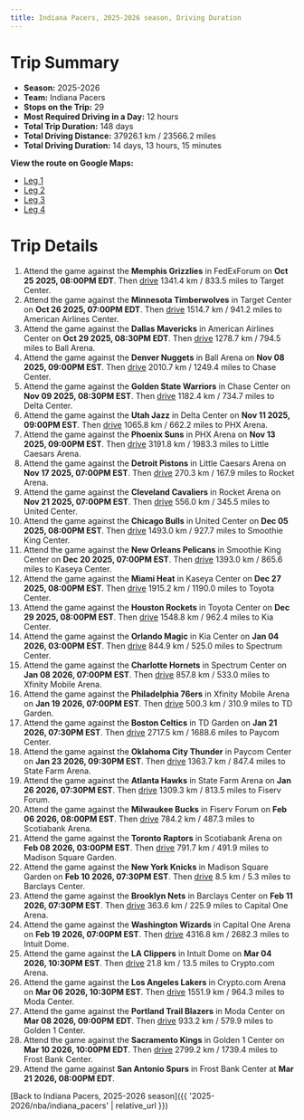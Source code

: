 ```yaml
---
title: Indiana Pacers, 2025-2026 season, Driving Duration
---
```


# Trip Summary
- **Season:** 2025-2026
- **Team:** Indiana Pacers
- **Stops on the Trip:** 29
- **Most Required Driving in a Day:** 12 hours
- **Total Trip Duration:** 148 days
- **Total Driving Distance:** 37926.1 km / 23566.2 miles
- **Total Driving Duration:** 14 days, 13 hours, 15 minutes

**View the route on Google Maps:**
- [Leg 1](https://www.google.com/maps/dir/FedExForum+Memphis+TN/Target+Center+Minneapolis+MN/American+Airlines+Center+Dallas+TX/Ball+Arena+Denver+CO/Chase+Center+San+Francisco+CA/Delta+Center+Salt+Lake+City+UT/PHX+Arena+Phoenix+AZ/Little+Caesars+Arena+Detroit+MI/Rocket+Arena+Cleveland+OH/United+Center+Chicago+IL)
- [Leg 2](https://www.google.com/maps/dir/United+Center+Chicago+IL/Smoothie+King+Center+New+Orleans+LA/Kaseya+Center+Miami+FL/Toyota+Center+Houston+TX/Kia+Center+Orlando+FL/Spectrum+Center+Charlotte+NC/Xfinity+Mobile+Arena+Philadelphia+PA/TD+Garden+Boston+MA/Paycom+Center+Oklahoma+City+OK/State+Farm+Arena+Atlanta+GA)
- [Leg 3](https://www.google.com/maps/dir/State+Farm+Arena+Atlanta+GA/Fiserv+Forum+Milwaukee+WI/Scotiabank+Arena+Toronto+ON/Madison+Square+Garden+New+York+NY/Barclays+Center+Brooklyn+NY/Capital+One+Arena+Washington+DC/Intuit+Dome+Inglewood+CA/Crypto.com+Arena+Los+Angeles+CA/Moda+Center+Portland+OR/Golden+1+Center+Sacramento+CA)
- [Leg 4](https://www.google.com/maps/dir/Golden+1+Center+Sacramento+CA/Frost+Bank+Center+San+Antonio+TX)

# Trip Details
1. Attend the game against the **Memphis Grizzlies** in FedExForum on **Oct 25 2025, 08:00PM EDT**. Then [drive](https://www.google.com/maps/dir/FedExForum+Memphis+TN/Target+Center+Minneapolis+MN) 1341.4 km / 833.5 miles to Target Center.
2. Attend the game against the **Minnesota Timberwolves** in Target Center on **Oct 26 2025, 07:00PM EDT**. Then [drive](https://www.google.com/maps/dir/Target+Center+Minneapolis+MN/American+Airlines+Center+Dallas+TX) 1514.7 km / 941.2 miles to American Airlines Center.
3. Attend the game against the **Dallas Mavericks** in American Airlines Center on **Oct 29 2025, 08:30PM EDT**. Then [drive](https://www.google.com/maps/dir/American+Airlines+Center+Dallas+TX/Ball+Arena+Denver+CO) 1278.7 km / 794.5 miles to Ball Arena.
4. Attend the game against the **Denver Nuggets** in Ball Arena on **Nov 08 2025, 09:00PM EST**. Then [drive](https://www.google.com/maps/dir/Ball+Arena+Denver+CO/Chase+Center+San+Francisco+CA) 2010.7 km / 1249.4 miles to Chase Center.
5. Attend the game against the **Golden State Warriors** in Chase Center on **Nov 09 2025, 08:30PM EST**. Then [drive](https://www.google.com/maps/dir/Chase+Center+San+Francisco+CA/Delta+Center+Salt+Lake+City+UT) 1182.4 km / 734.7 miles to Delta Center.
6. Attend the game against the **Utah Jazz** in Delta Center on **Nov 11 2025, 09:00PM EST**. Then [drive](https://www.google.com/maps/dir/Delta+Center+Salt+Lake+City+UT/PHX+Arena+Phoenix+AZ) 1065.8 km / 662.2 miles to PHX Arena.
7. Attend the game against the **Phoenix Suns** in PHX Arena on **Nov 13 2025, 09:00PM EST**. Then [drive](https://www.google.com/maps/dir/PHX+Arena+Phoenix+AZ/Little+Caesars+Arena+Detroit+MI) 3191.8 km / 1983.3 miles to Little Caesars Arena.
8. Attend the game against the **Detroit Pistons** in Little Caesars Arena on **Nov 17 2025, 07:00PM EST**. Then [drive](https://www.google.com/maps/dir/Little+Caesars+Arena+Detroit+MI/Rocket+Arena+Cleveland+OH) 270.3 km / 167.9 miles to Rocket Arena.
9. Attend the game against the **Cleveland Cavaliers** in Rocket Arena on **Nov 21 2025, 07:00PM EST**. Then [drive](https://www.google.com/maps/dir/Rocket+Arena+Cleveland+OH/United+Center+Chicago+IL) 556.0 km / 345.5 miles to United Center.
10. Attend the game against the **Chicago Bulls** in United Center on **Dec 05 2025, 08:00PM EST**. Then [drive](https://www.google.com/maps/dir/United+Center+Chicago+IL/Smoothie+King+Center+New+Orleans+LA) 1493.0 km / 927.7 miles to Smoothie King Center.
11. Attend the game against the **New Orleans Pelicans** in Smoothie King Center on **Dec 20 2025, 07:00PM EST**. Then [drive](https://www.google.com/maps/dir/Smoothie+King+Center+New+Orleans+LA/Kaseya+Center+Miami+FL) 1393.0 km / 865.6 miles to Kaseya Center.
12. Attend the game against the **Miami Heat** in Kaseya Center on **Dec 27 2025, 08:00PM EST**. Then [drive](https://www.google.com/maps/dir/Kaseya+Center+Miami+FL/Toyota+Center+Houston+TX) 1915.2 km / 1190.0 miles to Toyota Center.
13. Attend the game against the **Houston Rockets** in Toyota Center on **Dec 29 2025, 08:00PM EST**. Then [drive](https://www.google.com/maps/dir/Toyota+Center+Houston+TX/Kia+Center+Orlando+FL) 1548.8 km / 962.4 miles to Kia Center.
14. Attend the game against the **Orlando Magic** in Kia Center on **Jan 04 2026, 03:00PM EST**. Then [drive](https://www.google.com/maps/dir/Kia+Center+Orlando+FL/Spectrum+Center+Charlotte+NC) 844.9 km / 525.0 miles to Spectrum Center.
15. Attend the game against the **Charlotte Hornets** in Spectrum Center on **Jan 08 2026, 07:00PM EST**. Then [drive](https://www.google.com/maps/dir/Spectrum+Center+Charlotte+NC/Xfinity+Mobile+Arena+Philadelphia+PA) 857.8 km / 533.0 miles to Xfinity Mobile Arena.
16. Attend the game against the **Philadelphia 76ers** in Xfinity Mobile Arena on **Jan 19 2026, 07:00PM EST**. Then [drive](https://www.google.com/maps/dir/Xfinity+Mobile+Arena+Philadelphia+PA/TD+Garden+Boston+MA) 500.3 km / 310.9 miles to TD Garden.
17. Attend the game against the **Boston Celtics** in TD Garden on **Jan 21 2026, 07:30PM EST**. Then [drive](https://www.google.com/maps/dir/TD+Garden+Boston+MA/Paycom+Center+Oklahoma+City+OK) 2717.5 km / 1688.6 miles to Paycom Center.
18. Attend the game against the **Oklahoma City Thunder** in Paycom Center on **Jan 23 2026, 09:30PM EST**. Then [drive](https://www.google.com/maps/dir/Paycom+Center+Oklahoma+City+OK/State+Farm+Arena+Atlanta+GA) 1363.7 km / 847.4 miles to State Farm Arena.
19. Attend the game against the **Atlanta Hawks** in State Farm Arena on **Jan 26 2026, 07:30PM EST**. Then [drive](https://www.google.com/maps/dir/State+Farm+Arena+Atlanta+GA/Fiserv+Forum+Milwaukee+WI) 1309.3 km / 813.5 miles to Fiserv Forum.
20. Attend the game against the **Milwaukee Bucks** in Fiserv Forum on **Feb 06 2026, 08:00PM EST**. Then [drive](https://www.google.com/maps/dir/Fiserv+Forum+Milwaukee+WI/Scotiabank+Arena+Toronto+ON) 784.2 km / 487.3 miles to Scotiabank Arena.
21. Attend the game against the **Toronto Raptors** in Scotiabank Arena on **Feb 08 2026, 03:00PM EST**. Then [drive](https://www.google.com/maps/dir/Scotiabank+Arena+Toronto+ON/Madison+Square+Garden+New+York+NY) 791.7 km / 491.9 miles to Madison Square Garden.
22. Attend the game against the **New York Knicks** in Madison Square Garden on **Feb 10 2026, 07:30PM EST**. Then [drive](https://www.google.com/maps/dir/Madison+Square+Garden+New+York+NY/Barclays+Center+Brooklyn+NY) 8.5 km / 5.3 miles to Barclays Center.
23. Attend the game against the **Brooklyn Nets** in Barclays Center on **Feb 11 2026, 07:30PM EST**. Then [drive](https://www.google.com/maps/dir/Barclays+Center+Brooklyn+NY/Capital+One+Arena+Washington+DC) 363.6 km / 225.9 miles to Capital One Arena.
24. Attend the game against the **Washington Wizards** in Capital One Arena on **Feb 19 2026, 07:00PM EST**. Then [drive](https://www.google.com/maps/dir/Capital+One+Arena+Washington+DC/Intuit+Dome+Inglewood+CA) 4316.8 km / 2682.3 miles to Intuit Dome.
25. Attend the game against the **LA Clippers** in Intuit Dome on **Mar 04 2026, 10:30PM EST**. Then [drive](https://www.google.com/maps/dir/Intuit+Dome+Inglewood+CA/Crypto.com+Arena+Los+Angeles+CA) 21.8 km / 13.5 miles to Crypto.com Arena.
26. Attend the game against the **Los Angeles Lakers** in Crypto.com Arena on **Mar 06 2026, 10:30PM EST**. Then [drive](https://www.google.com/maps/dir/Crypto.com+Arena+Los+Angeles+CA/Moda+Center+Portland+OR) 1551.9 km / 964.3 miles to Moda Center.
27. Attend the game against the **Portland Trail Blazers** in Moda Center on **Mar 08 2026, 09:00PM EDT**. Then [drive](https://www.google.com/maps/dir/Moda+Center+Portland+OR/Golden+1+Center+Sacramento+CA) 933.2 km / 579.9 miles to Golden 1 Center.
28. Attend the game against the **Sacramento Kings** in Golden 1 Center on **Mar 10 2026, 10:00PM EDT**. Then [drive](https://www.google.com/maps/dir/Golden+1+Center+Sacramento+CA/Frost+Bank+Center+San+Antonio+TX) 2799.2 km / 1739.4 miles to Frost Bank Center.
29. Attend the game against **San Antonio Spurs** in Frost Bank Center at **Mar 21 2026, 08:00PM EDT**.

[Back to Indiana Pacers, 2025-2026 season]({{ '2025-2026/nba/indiana_pacers' | relative_url }})

